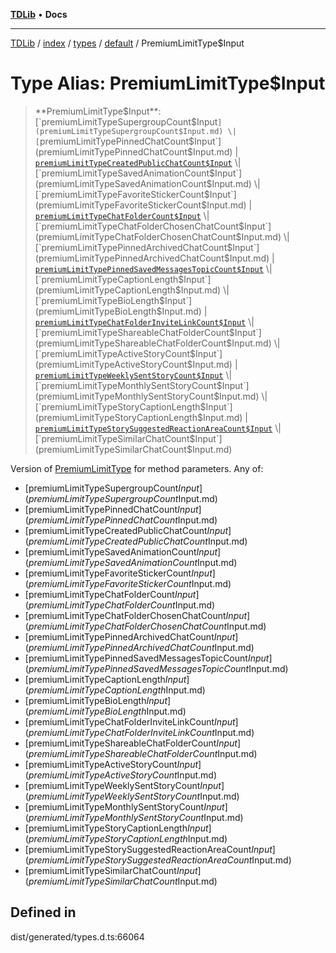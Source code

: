 [**TDLib**](../../../../../../README.md) • **Docs**

***

[TDLib](../../../../../../modules.md) / [index](../../../../../README.md) / [types](../../../README.md) / [default](../README.md) / PremiumLimitType$Input

# Type Alias: PremiumLimitType$Input

> **PremiumLimitType$Input**: [`premiumLimitTypeSupergroupCount$Input`](premiumLimitTypeSupergroupCount$Input.md) \| [`premiumLimitTypePinnedChatCount$Input`](premiumLimitTypePinnedChatCount$Input.md) \| [`premiumLimitTypeCreatedPublicChatCount$Input`](premiumLimitTypeCreatedPublicChatCount$Input.md) \| [`premiumLimitTypeSavedAnimationCount$Input`](premiumLimitTypeSavedAnimationCount$Input.md) \| [`premiumLimitTypeFavoriteStickerCount$Input`](premiumLimitTypeFavoriteStickerCount$Input.md) \| [`premiumLimitTypeChatFolderCount$Input`](premiumLimitTypeChatFolderCount$Input.md) \| [`premiumLimitTypeChatFolderChosenChatCount$Input`](premiumLimitTypeChatFolderChosenChatCount$Input.md) \| [`premiumLimitTypePinnedArchivedChatCount$Input`](premiumLimitTypePinnedArchivedChatCount$Input.md) \| [`premiumLimitTypePinnedSavedMessagesTopicCount$Input`](premiumLimitTypePinnedSavedMessagesTopicCount$Input.md) \| [`premiumLimitTypeCaptionLength$Input`](premiumLimitTypeCaptionLength$Input.md) \| [`premiumLimitTypeBioLength$Input`](premiumLimitTypeBioLength$Input.md) \| [`premiumLimitTypeChatFolderInviteLinkCount$Input`](premiumLimitTypeChatFolderInviteLinkCount$Input.md) \| [`premiumLimitTypeShareableChatFolderCount$Input`](premiumLimitTypeShareableChatFolderCount$Input.md) \| [`premiumLimitTypeActiveStoryCount$Input`](premiumLimitTypeActiveStoryCount$Input.md) \| [`premiumLimitTypeWeeklySentStoryCount$Input`](premiumLimitTypeWeeklySentStoryCount$Input.md) \| [`premiumLimitTypeMonthlySentStoryCount$Input`](premiumLimitTypeMonthlySentStoryCount$Input.md) \| [`premiumLimitTypeStoryCaptionLength$Input`](premiumLimitTypeStoryCaptionLength$Input.md) \| [`premiumLimitTypeStorySuggestedReactionAreaCount$Input`](premiumLimitTypeStorySuggestedReactionAreaCount$Input.md) \| [`premiumLimitTypeSimilarChatCount$Input`](premiumLimitTypeSimilarChatCount$Input.md)

Version of [PremiumLimitType](PremiumLimitType.md) for method parameters.
Any of:
- [premiumLimitTypeSupergroupCount$Input](premiumLimitTypeSupergroupCount$Input.md)
- [premiumLimitTypePinnedChatCount$Input](premiumLimitTypePinnedChatCount$Input.md)
- [premiumLimitTypeCreatedPublicChatCount$Input](premiumLimitTypeCreatedPublicChatCount$Input.md)
- [premiumLimitTypeSavedAnimationCount$Input](premiumLimitTypeSavedAnimationCount$Input.md)
- [premiumLimitTypeFavoriteStickerCount$Input](premiumLimitTypeFavoriteStickerCount$Input.md)
- [premiumLimitTypeChatFolderCount$Input](premiumLimitTypeChatFolderCount$Input.md)
- [premiumLimitTypeChatFolderChosenChatCount$Input](premiumLimitTypeChatFolderChosenChatCount$Input.md)
- [premiumLimitTypePinnedArchivedChatCount$Input](premiumLimitTypePinnedArchivedChatCount$Input.md)
- [premiumLimitTypePinnedSavedMessagesTopicCount$Input](premiumLimitTypePinnedSavedMessagesTopicCount$Input.md)
- [premiumLimitTypeCaptionLength$Input](premiumLimitTypeCaptionLength$Input.md)
- [premiumLimitTypeBioLength$Input](premiumLimitTypeBioLength$Input.md)
- [premiumLimitTypeChatFolderInviteLinkCount$Input](premiumLimitTypeChatFolderInviteLinkCount$Input.md)
- [premiumLimitTypeShareableChatFolderCount$Input](premiumLimitTypeShareableChatFolderCount$Input.md)
- [premiumLimitTypeActiveStoryCount$Input](premiumLimitTypeActiveStoryCount$Input.md)
- [premiumLimitTypeWeeklySentStoryCount$Input](premiumLimitTypeWeeklySentStoryCount$Input.md)
- [premiumLimitTypeMonthlySentStoryCount$Input](premiumLimitTypeMonthlySentStoryCount$Input.md)
- [premiumLimitTypeStoryCaptionLength$Input](premiumLimitTypeStoryCaptionLength$Input.md)
- [premiumLimitTypeStorySuggestedReactionAreaCount$Input](premiumLimitTypeStorySuggestedReactionAreaCount$Input.md)
- [premiumLimitTypeSimilarChatCount$Input](premiumLimitTypeSimilarChatCount$Input.md)

## Defined in

dist/generated/types.d.ts:66064
